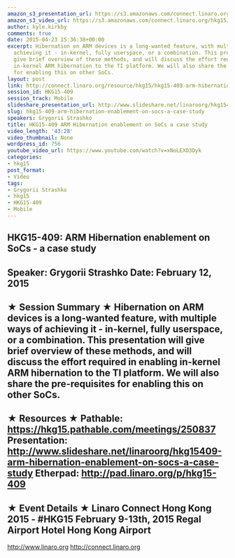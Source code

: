```yaml
---
amazon_s3_presentation_url: https://s3.amazonaws.com/connect.linaro.org/hkg15/Videos/02-12-Thursday/HKG15-409.pdf
amazon_s3_video_url: https://s3.amazonaws.com/connect.linaro.org/hkg15/Videos/02-12-Thursday/HKG15-409+ARM+Hibernation+enablement+on+SoCs+-+a+case+study.mp4
author: kyle.kirkby
comments: true
date: 2015-04-23 15:36:38+00:00
excerpt: Hibernation on ARM devices is a long-wanted feature, with multiple ways of
  achieving it - in-kernel, fully userspace, or a combination. This presentation will
  give brief overview of these methods, and will discuss the effort required in enabling
  in-kernel ARM hibernation to the TI platform. We will also share the pre-requisites
  for enabling this on other SoCs.
layout: post
link: http://connect.linaro.org/resource/hkg15/hkg15-409-arm-hibernation-enablement-on-socs-a-case-study/
session_id: HKG15-409
session_track: Mobile
slideshare_presentation_url: http://www.slideshare.net/linaroorg/hkg15409-arm-hibernation-enablement-on-socs-a-case-study
slug: hkg15-409-arm-hibernation-enablement-on-socs-a-case-study
speakers: Grygorii Strashko
title: HKG15-409 ARM Hibernation enablement on SoCs a case study
video_length: '43:28'
video_thumbnail: None
wordpress_id: 756
youtube_video_url: https://www.youtube.com/watch?v=xNoLEXO3Dyk
categories:
- hkg15
post_format:
- Video
tags:
- Grygorii Strashko
- hkg15
- HKG15-409
- Mobile
---
```


HKG15-409: ARM Hibernation enablement on SoCs - a case study 
--------------------------------------------------- 
Speaker: Grygorii Strashko 
Date: February 12, 2015 
--------------------------------------------------- 
★ Session Summary ★ 
Hibernation on ARM devices is a long-wanted feature, with multiple ways of achieving it - in-kernel, fully userspace, or a combination. This presentation will give brief overview of these methods, and will discuss the effort required in enabling in-kernel ARM hibernation to the TI platform. We will also share the pre-requisites for enabling this on other SoCs. 
-------------------------------------------------- 
★ Resources ★ 
Pathable: https://hkg15.pathable.com/meetings/250837 
Presentation:  http://www.slideshare.net/linaroorg/hkg15409-arm-hibernation-enablement-on-socs-a-case-study
Etherpad: http://pad.linaro.org/p/hkg15-409 
--------------------------------------------------- 
★ Event Details ★ 
Linaro Connect Hong Kong 2015 - #HKG15 
February 9-13th, 2015 
Regal Airport Hotel Hong Kong Airport 
--------------------------------------------------- 
http://www.linaro.org 
http://connect.linaro.org
